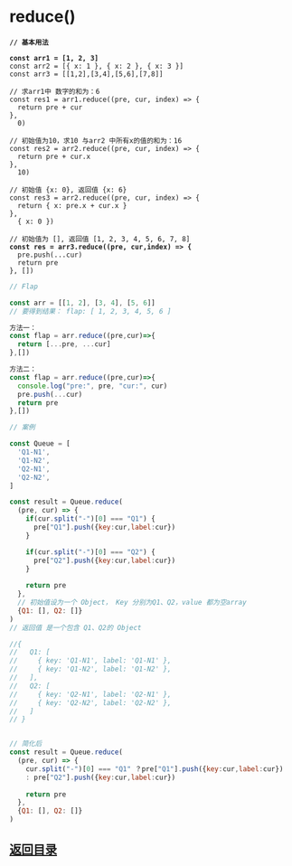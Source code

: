 # reduce()

<pre class="language-javascript"><code class="lang-javascript"><strong>// 基本用法
</strong><strong>
</strong><strong>const arr1 = [1, 2, 3]
</strong>const arr2 = [{ x: 1 }, { x: 2 }, { x: 3 }]
const arr3 = [[1,2],[3,4],[5,6],[7,8]]

// 求arr1中 数字的和为：6
const res1 = arr1.reduce((pre, cur, index) => {
  return pre + cur
},
  0)

// 初始值为10，求10 与arr2 中所有x的值的和为：16
const res2 = arr2.reduce((pre, cur, index) => {
  return pre + cur.x
},
  10)

// 初始值 {x: 0}, 返回值 {x: 6}
const res3 = arr2.reduce((pre, cur, index) => {
  return { x: pre.x + cur.x }
},
  { x: 0 })

// 初始值为 [], 返回值 [1, 2, 3, 4, 5, 6, 7, 8]
<strong>const res = arr3.reduce((pre, cur,index) => {
</strong>  pre.push(...cur)
  return pre
}, [])
</code></pre>

```javascript
// Flap

const arr = [[1, 2], [3, 4], [5, 6]]
// 要得到结果： flap: [ 1, 2, 3, 4, 5, 6 ]

方法一：
const flap = arr.reduce((pre,cur)=>{
  return [...pre, ...cur]
},[])

方法二：
const flap = arr.reduce((pre,cur)=>{
  console.log("pre:", pre, "cur:", cur)
  pre.push(...cur)
  return pre
},[])
```

```javascript
// 案例

const Queue = [ 
  'Q1-N1',
  'Q1-N2',
  'Q2-N1',
  'Q2-N2',
]

const result = Queue.reduce(
  (pre, cur) => {
    if(cur.split("-")[0] === "Q1") {
      pre["Q1"].push({key:cur,label:cur})
    }

    if(cur.split("-")[0] === "Q2") {
      pre["Q2"].push({key:cur,label:cur})
    }
    
    return pre
  },
  // 初始值设为一个 Object， Key 分别为Q1、Q2，value 都为空array
  {Q1: [], Q2: []}
)
// 返回值 是一个包含 Q1、Q2的 Object

//{
//   Q1: [
//     { key: 'Q1-N1', label: 'Q1-N1' },
//     { key: 'Q1-N2', label: 'Q1-N2' },
//   ],
//   Q2: [
//     { key: 'Q2-N1', label: 'Q2-N1' },
//     { key: 'Q2-N2', label: 'Q2-N2' },
//   ]
// }


// 简化后
const result = Queue.reduce(
  (pre, cur) => {
    cur.split("-")[0] === "Q1" ？pre["Q1"].push({key:cur,label:cur})
    : pre["Q2"].push({key:cur,label:cur})
    
    return pre
  },
  {Q1: [], Q2: []}
)
```

## [返回目录](./)
